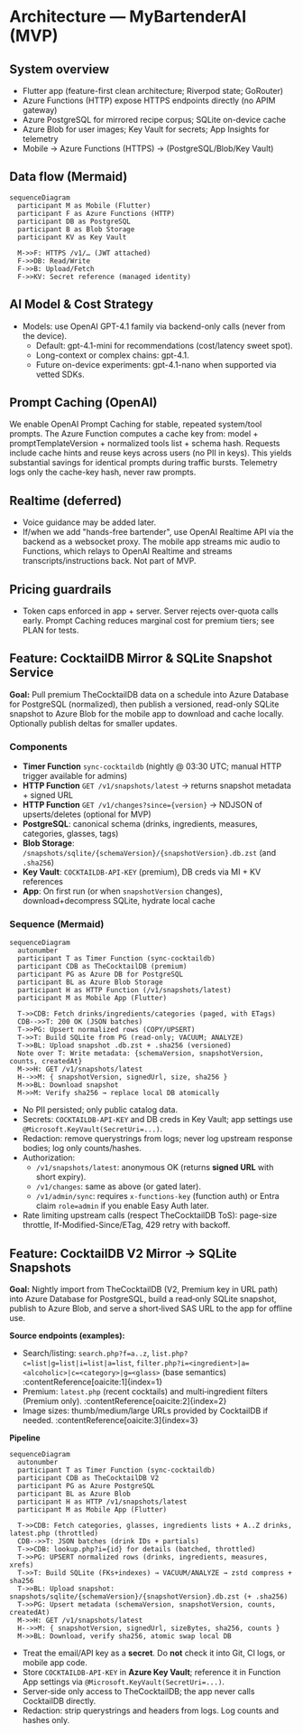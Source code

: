 # Architecture — MyBartenderAI (MVP)

## System overview
- Flutter app (feature-first clean architecture; Riverpod state; GoRouter)
- Azure Functions (HTTP) expose HTTPS endpoints directly (no APIM gateway)
- Azure PostgreSQL for mirrored recipe corpus; SQLite on-device cache
- Azure Blob for user images; Key Vault for secrets; App Insights for telemetry
- Mobile → Azure Functions (HTTPS) → (PostgreSQL/Blob/Key Vault)

## Data flow (Mermaid)
```mermaid
sequenceDiagram
  participant M as Mobile (Flutter)
  participant F as Azure Functions (HTTP)
  participant DB as PostgreSQL
  participant B as Blob Storage
  participant KV as Key Vault

  M->>F: HTTPS /v1/… (JWT attached)
  F->>DB: Read/Write
  F->>B: Upload/Fetch
  F->>KV: Secret reference (managed identity)
```

## AI Model & Cost Strategy
- Models: use OpenAI GPT-4.1 family via backend-only calls (never from the device).
  - Default: gpt-4.1-mini for recommendations (cost/latency sweet spot).
  - Long-context or complex chains: gpt-4.1.
  - Future on-device experiments: gpt-4.1-nano when supported via vetted SDKs.

## Prompt Caching (OpenAI)
We enable OpenAI Prompt Caching for stable, repeated system/tool prompts. The Azure Function computes a cache key
from: model + promptTemplateVersion + normalized tools list + schema hash. Requests include cache hints and reuse keys
across users (no PII in keys). This yields substantial savings for identical prompts during traffic bursts. 
Telemetry logs only the cache-key hash, never raw prompts.

## Realtime (deferred)
- Voice guidance may be added later.
- If/when we add "hands-free bartender", use OpenAI Realtime API via the backend as a websocket proxy. The mobile app
  streams mic audio to Functions, which relays to OpenAI Realtime and streams transcripts/instructions back. Not part of MVP.

## Pricing guardrails
- Token caps enforced in app + server. Server rejects over-quota calls early. Prompt Caching reduces marginal cost for
  premium tiers; see PLAN for tests.

## Feature: CocktailDB Mirror & SQLite Snapshot Service

**Goal:** Pull premium TheCocktailDB data on a schedule into Azure Database for PostgreSQL (normalized), then publish a versioned, read-only SQLite snapshot to Azure Blob for the mobile app to download and cache locally. Optionally publish deltas for smaller updates.

### Components
- **Timer Function** `sync-cocktaildb` (nightly @ 03:30 UTC; manual HTTP trigger available for admins)
- **HTTP Function** `GET /v1/snapshots/latest` → returns snapshot metadata + signed URL
- **HTTP Function** `GET /v1/changes?since={version}` → NDJSON of upserts/deletes (optional for MVP)
- **PostgreSQL**: canonical schema (drinks, ingredients, measures, categories, glasses, tags)
- **Blob Storage**: `/snapshots/sqlite/{schemaVersion}/{snapshotVersion}.db.zst` (and `.sha256`)
- **Key Vault**: `COCKTAILDB-API-KEY` (premium), DB creds via MI + KV references
- **App**: On first run (or when `snapshotVersion` changes), download+decompress SQLite, hydrate local cache

### Sequence (Mermaid)
```mermaid
sequenceDiagram
  autonumber
  participant T as Timer Function (sync-cocktaildb)
  participant CDB as TheCocktailDB (premium)
  participant PG as Azure DB for PostgreSQL
  participant BL as Azure Blob Storage
  participant H as HTTP Function (/v1/snapshots/latest)
  participant M as Mobile App (Flutter)

  T->>CDB: Fetch drinks/ingredients/categories (paged, with ETags)
  CDB-->>T: 200 OK (JSON batches)
  T->>PG: Upsert normalized rows (COPY/UPSERT)
  T->>T: Build SQLite from PG (read-only; VACUUM; ANALYZE)
  T->>BL: Upload snapshot .db.zst + .sha256 (versioned)
  Note over T: Write metadata: {schemaVersion, snapshotVersion, counts, createdAt}
  M->>H: GET /v1/snapshots/latest
  H-->>M: { snapshotVersion, signedUrl, size, sha256 }
  M->>BL: Download snapshot
  M->>M: Verify sha256 → replace local DB atomically
```

- No PII persisted; only public catalog data.
- Secrets: `COCKTAILDB-API-KEY` and DB creds in Key Vault; app settings use `@Microsoft.KeyVault(SecretUri=...)`.
- Redaction: remove querystrings from logs; never log upstream response bodies; log only counts/hashes.
- Authorization:
  - `/v1/snapshots/latest`: anonymous OK (returns **signed URL** with short expiry).
  - `/v1/changes`: same as above (or gated later).
  - `/v1/admin/sync`: requires `x-functions-key` (function auth) or Entra claim `role=admin` if you enable Easy Auth later.
- Rate limiting upstream calls (respect TheCocktailDB ToS): page-size throttle, If-Modified-Since/ETag, 429 retry with backoff.

## Feature: CocktailDB V2 Mirror → SQLite Snapshots

**Goal:** Nightly import from TheCocktailDB (V2, Premium key in URL path) into Azure Database for PostgreSQL, build a read‑only SQLite snapshot, publish to Azure Blob, and serve a short‑lived SAS URL to the app for offline use.

**Source endpoints (examples):**
- Search/listing: `search.php?f=a..z`, `list.php?c=list|g=list|i=list|a=list`, `filter.php?i=<ingredient>|a=<alcoholic>|c=<category>|g=<glass>` (base semantics) :contentReference[oaicite:1]{index=1}
- Premium: `latest.php` (recent cocktails) and multi‑ingredient filters (Premium only). :contentReference[oaicite:2]{index=2}
- Image sizes: thumb/medium/large URLs provided by CocktailDB if needed. :contentReference[oaicite:3]{index=3}

**Pipeline**
```mermaid
sequenceDiagram
  autonumber
  participant T as Timer Function (sync-cocktaildb)
  participant CDB as TheCocktailDB V2
  participant PG as Azure PostgreSQL
  participant BL as Azure Blob
  participant H as HTTP /v1/snapshots/latest
  participant M as Mobile App (Flutter)

  T->>CDB: Fetch categories, glasses, ingredients lists + A..Z drinks, latest.php (throttled)
  CDB-->>T: JSON batches (drink IDs + partials)
  T->>CDB: lookup.php?i={id} for details (batched, throttled)
  T->>PG: UPSERT normalized rows (drinks, ingredients, measures, xrefs)
  T->>T: Build SQLite (FKs+indexes) → VACUUM/ANALYZE → zstd compress + sha256
  T->>BL: Upload snapshot: snapshots/sqlite/{schemaVersion}/{snapshotVersion}.db.zst (+ .sha256)
  T->>PG: Upsert metadata (schemaVersion, snapshotVersion, counts, createdAt)
  M->>H: GET /v1/snapshots/latest
  H-->>M: { snapshotVersion, signedUrl, sizeBytes, sha256, counts }
  M->>BL: Download, verify sha256, atomic swap local DB

```
- Treat the email/API key as a **secret**. Do **not** check it into Git, CI logs, or mobile app code.
- Store `COCKTAILDB-API-KEY` in **Azure Key Vault**; reference it in Function App settings via `@Microsoft.KeyVault(SecretUri=...)`.
- Server‑side only access to TheCocktailDB; the app never calls CocktailDB directly.
- Redaction: strip querystrings and headers from logs. Log counts and hashes only.
